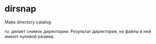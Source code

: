# dirsnap
Make directory catalog

ru:
делает снимок директории. Результат директория, но файлы в ней имеют нулевой размер.
